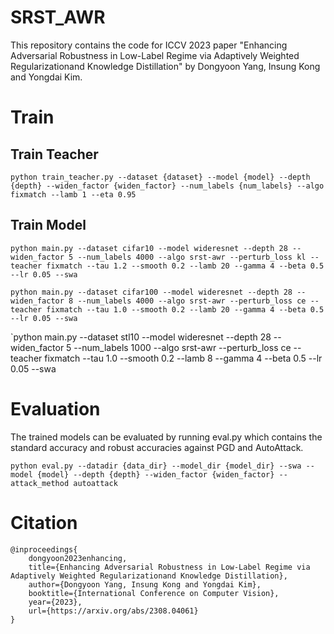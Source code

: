 # SRST_AWR
This repository contains the code for ICCV 2023 paper "Enhancing Adversarial Robustness in Low-Label Regime via Adaptively Weighted Regularizationand Knowledge Distillation" by Dongyoon Yang, Insung Kong and Yongdai Kim.



# Train

## Train Teacher

`python train_teacher.py --dataset {dataset} --model {model} --depth {depth} --widen_factor {widen_factor} --num_labels {num_labels} --algo fixmatch --lamb 1 --eta 0.95`

## Train Model

`python main.py --dataset cifar10 --model wideresnet --depth 28 --widen_factor 5 --num_labels 4000 --algo srst-awr --perturb_loss kl --teacher fixmatch --tau 1.2 --smooth 0.2 --lamb 20 --gamma 4 --beta 0.5 --lr 0.05 --swa`

`python main.py --dataset cifar100 --model wideresnet --depth 28 --widen_factor 8 --num_labels 4000 --algo srst-awr --perturb_loss ce --teacher fixmatch --tau 1.0 --smooth 0.2 --lamb 20 --gamma 4 --beta 0.5 --lr 0.05 --swa`

`python main.py --dataset stl10 --model wideresnet --depth 28 --widen_factor 5 --num_labels 1000 --algo srst-awr --perturb_loss ce --teacher fixmatch --tau 1.0 --smooth 0.2 --lamb 8 --gamma 4 --beta 0.5 --lr 0.05 --swa

# Evaluation

The trained models can be evaluated by running eval.py which contains the standard accuracy and robust accuracies against PGD and AutoAttack.

`python eval.py --datadir {data_dir} --model_dir {model_dir} --swa --model {model} --depth {depth} --widen_factor {widen_factor} --attack_method autoattack`

# Citation


```
@inproceedings{
    dongyoon2023enhancing,
    title={Enhancing Adversarial Robustness in Low-Label Regime via Adaptively Weighted Regularizationand Knowledge Distillation},
    author={Dongyoon Yang, Insung Kong and Yongdai Kim},
    booktitle={International Conference on Computer Vision},
    year={2023},
    url={https://arxiv.org/abs/2308.04061}
}
```
